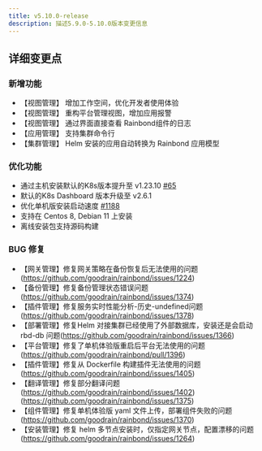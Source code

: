 ```yaml
---
title: v5.10.0-release
description: 描述5.9.0-5.10.0版本变更信息
---
```


## 详细变更点

### 新增功能

- 【视图管理】 增加工作空间，优化开发者使用体验
- 【视图管理】 重构平台管理视图，增加应用报警
- 【视图管理】 通过界面直接查看 Rainbond组件的日志
- 【应用管理】 支持集群命令行
- 【集群管理】 Helm 安装的应用自动转换为 Rainbond 应用模型

### 优化功能

- 通过主机安装默认的K8s版本提升至 v1.23.10 [#65](https://github.com/goodrain/cloud-adaptor/pull/65)
- 默认的K8s Dashboard 版本升级至 v2.6.1
- 优化单机版安装启动速度 [#1188](https://github.com/goodrain/rainbond-console/pull/1188)
- 支持在 Centos 8, Debian 11 上安装
- 离线安装包支持源码构建

### BUG 修复

- 【网关管理】修复网关策略在备份恢复后无法使用的问题(https://github.com/goodrain/rainbond/issues/1224)
- 【备份管理】修复备份管理状态错误问题(https://github.com/goodrain/rainbond/issues/1374)
- 【插件管理】修复服务实时性能分析-历史-undefined问题(https://github.com/goodrain/rainbond/issues/1378)
- 【部署管理】修复Helm 对接集群已经使用了外部数据库，安装还是会启动 rbd-db 问题(https://github.com/goodrain/rainbond/issues/1366)
- 【平台管理】修复了单机体验版重启后平台无法使用的问题(https://github.com/goodrain/rainbond/pull/1396)
- 【插件管理】修复从 Dockerfile 构建插件无法使用的问题(https://github.com/goodrain/rainbond/issues/1405)
- 【翻译管理】修复部分翻译问题(https://github.com/goodrain/rainbond/issues/1402)(https://github.com/goodrain/rainbond/issues/1375)
- 【组件管理】修复单机体验版 yaml 文件上传，部署组件失败的问题(https://github.com/goodrain/rainbond/issues/1370)
- 【安装管理】修复 helm 多节点安装时，仅指定网关节点，配置漂移的问题(https://github.com/goodrain/rainbond/issues/1264)

